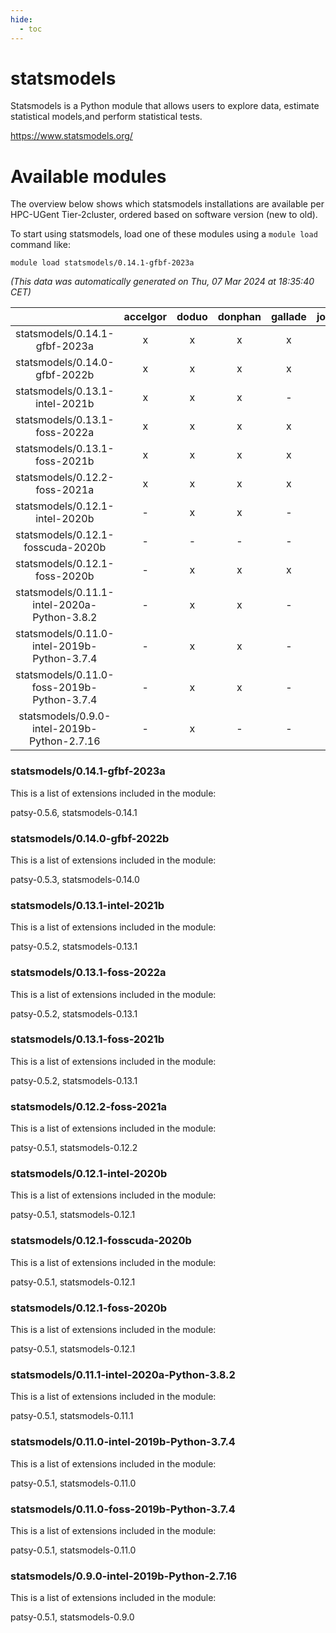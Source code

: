 ```yaml
---
hide:
  - toc
---
```


statsmodels
===========


Statsmodels is a Python module that allows users to explore data, estimate statistical models,and perform statistical tests.

https://www.statsmodels.org/
# Available modules


The overview below shows which statsmodels installations are available per HPC-UGent Tier-2cluster, ordered based on software version (new to old).

To start using statsmodels, load one of these modules using a `module load` command like:

```shell
module load statsmodels/0.14.1-gfbf-2023a
```

*(This data was automatically generated on Thu, 07 Mar 2024 at 18:35:40 CET)*  

| |accelgor|doduo|donphan|gallade|joltik|skitty|
| :---: | :---: | :---: | :---: | :---: | :---: | :---: |
|statsmodels/0.14.1-gfbf-2023a|x|x|x|x|x|x|
|statsmodels/0.14.0-gfbf-2022b|x|x|x|x|x|x|
|statsmodels/0.13.1-intel-2021b|x|x|x|-|x|x|
|statsmodels/0.13.1-foss-2022a|x|x|x|x|x|x|
|statsmodels/0.13.1-foss-2021b|x|x|x|x|x|x|
|statsmodels/0.12.2-foss-2021a|x|x|x|x|x|x|
|statsmodels/0.12.1-intel-2020b|-|x|x|-|x|x|
|statsmodels/0.12.1-fosscuda-2020b|-|-|-|-|x|-|
|statsmodels/0.12.1-foss-2020b|-|x|x|x|x|x|
|statsmodels/0.11.1-intel-2020a-Python-3.8.2|-|x|x|-|x|x|
|statsmodels/0.11.0-intel-2019b-Python-3.7.4|-|x|x|-|x|x|
|statsmodels/0.11.0-foss-2019b-Python-3.7.4|-|x|x|-|x|x|
|statsmodels/0.9.0-intel-2019b-Python-2.7.16|-|x|-|-|-|x|


### statsmodels/0.14.1-gfbf-2023a

This is a list of extensions included in the module:

patsy-0.5.6, statsmodels-0.14.1

### statsmodels/0.14.0-gfbf-2022b

This is a list of extensions included in the module:

patsy-0.5.3, statsmodels-0.14.0

### statsmodels/0.13.1-intel-2021b

This is a list of extensions included in the module:

patsy-0.5.2, statsmodels-0.13.1

### statsmodels/0.13.1-foss-2022a

This is a list of extensions included in the module:

patsy-0.5.2, statsmodels-0.13.1

### statsmodels/0.13.1-foss-2021b

This is a list of extensions included in the module:

patsy-0.5.2, statsmodels-0.13.1

### statsmodels/0.12.2-foss-2021a

This is a list of extensions included in the module:

patsy-0.5.1, statsmodels-0.12.2

### statsmodels/0.12.1-intel-2020b

This is a list of extensions included in the module:

patsy-0.5.1, statsmodels-0.12.1

### statsmodels/0.12.1-fosscuda-2020b

This is a list of extensions included in the module:

patsy-0.5.1, statsmodels-0.12.1

### statsmodels/0.12.1-foss-2020b

This is a list of extensions included in the module:

patsy-0.5.1, statsmodels-0.12.1

### statsmodels/0.11.1-intel-2020a-Python-3.8.2

This is a list of extensions included in the module:

patsy-0.5.1, statsmodels-0.11.1

### statsmodels/0.11.0-intel-2019b-Python-3.7.4

This is a list of extensions included in the module:

patsy-0.5.1, statsmodels-0.11.0

### statsmodels/0.11.0-foss-2019b-Python-3.7.4

This is a list of extensions included in the module:

patsy-0.5.1, statsmodels-0.11.0

### statsmodels/0.9.0-intel-2019b-Python-2.7.16

This is a list of extensions included in the module:

patsy-0.5.1, statsmodels-0.9.0